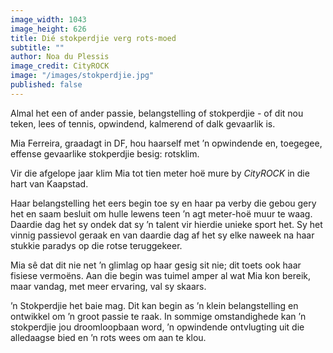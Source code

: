 ```yaml
---
image_width: 1043
image_height: 626
title: Dié stokperdjie verg rots-moed
subtitle: ""
author: Noa du Plessis
image_credit: CityROCK
image: "/images/stokperdjie.jpg"
published: false
---
```


Almal het een of ander passie, belangstelling of stokperdjie - of dit nou teken, lees of tennis, opwindend, kalmerend of dalk gevaarlik is.

Mia Ferreira, graadagt in DF, hou haarself met ’n opwindende en, toegegee, effense gevaarlike stokperdjie besig: rotsklim.

Vir die afgelope jaar klim Mia tot tien meter hoë mure by _CityROCK_ in die hart van Kaapstad.

Haar belangstelling het eers begin toe sy en haar pa verby die gebou gery het en saam besluit om hulle lewens teen ’n agt meter-hoë muur te waag. Daardie dag het sy ondek dat sy ’n talent vir hierdie unieke sport het. Sy het vinnig passievol geraak en van daardie dag af het sy elke naweek na haar stukkie paradys op die rotse teruggekeer.

Mia sê dat dit nie net ’n glimlag op haar gesig sit nie; dit toets ook haar fisiese vermoëns. Aan die begin was tuimel amper al wat Mia kon bereik, maar vandag, met meer ervaring, val sy skaars.

’n Stokperdjie het baie mag. Dit kan begin as ’n klein belangstelling en ontwikkel om ’n groot passie te raak. In sommige omstandighede kan ’n stokperdjie jou droomloopbaan word, ’n opwindende ontvlugting uit die alledaagse bied en ’n rots wees om aan te klou.
